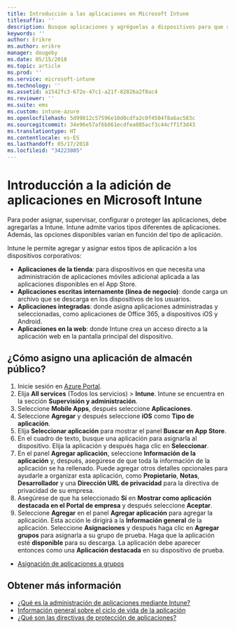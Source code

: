 ```yaml
---
title: Introducción a las aplicaciones en Microsoft Intune
titlesuffix: ''
description: Busque aplicaciones y agréguelas a dispositivos para que sus recursos puedan trabajar.
keywords: ''
author: Erikre
ms.author: erikre
manager: dougeby
ms.date: 05/15/2018
ms.topic: article
ms.prod: ''
ms.service: microsoft-intune
ms.technology: ''
ms.assetid: a1542fc3-672e-47c1-a21f-82826a2f8ac4
ms.reviewer: ''
ms.suite: ems
ms.custom: intune-azure
ms.openlocfilehash: 5d99812c57596e10d0cdfa2c0f4504f8a6ac583c
ms.sourcegitcommit: 34e96e57af6b861ecdfea085acf3c44cff1f3d43
ms.translationtype: HT
ms.contentlocale: es-ES
ms.lasthandoff: 05/17/2018
ms.locfileid: "34223805"
---
```

# <a name="get-started-with-adding-apps-in-microsoft-intune"></a>Introducción a la adición de aplicaciones en Microsoft Intune

Para poder asignar, supervisar, configurar o proteger las aplicaciones, debe agregarlas a Intune. Intune admite varios tipos diferentes de aplicaciones. Además, las opciones disponibles varían en función del tipo de aplicación.

Intune le permite agregar y asignar estos tipos de aplicación a los dispositivos corporativos:
- **Aplicaciones de la tienda**: para dispositivos en que necesita una administración de aplicaciones móviles adicional aplicada a las aplicaciones disponibles en el App Store.
- **Aplicaciones escritas internamente (línea de negocio)**: donde carga un archivo que se descarga en los dispositivos de los usuarios.
- **Aplicaciones integradas**: donde asigna aplicaciones administradas y seleccionadas, como aplicaciones de Office 365, a dispositivos iOS y Android.
- **Aplicaciones en la web**: donde Intune crea un acceso directo a la aplicación web en la pantalla principal del dispositivo.

## <a name="how-do-i-assign-a-public-store-app"></a>¿Cómo asigno una aplicación de almacén público?

1. Inicie sesión en [Azure Portal](https://portal.azure.com).
2. Elija **All services** (Todos los servicios)  > **Intune**. Intune se encuentra en la sección **Supervisión y administración**.
3. Seleccione **Mobile Apps**, después seleccione **Aplicaciones**.
4. Seleccione **Agregar** y después seleccione **iOS** como **Tipo de aplicación**.
5. Elija **Seleccionar aplicación** para mostrar el panel **Buscar en App Store**.
6. En el cuadro de texto, busque una aplicación para asignarla al dispositivo. Elija la aplicación y después haga clic en **Seleccionar**.
7. En el panel **Agregar aplicación**, seleccione **Información de la aplicación** y, después, asegúrese de que toda la información de la aplicación se ha rellenado. Puede agregar otros detalles opcionales para ayudarle a organizar esta aplicación, como **Propietario**, **Notas**, **Desarrollador** y una **Dirección URL de privacidad** para la directiva de privacidad de su empresa.
8. Asegúrese de que ha seleccionado **Sí** en **Mostrar como aplicación destacada en el Portal de empresa** y después seleccione **Aceptar**.
9. Seleccione **Agregar** en el panel **Agregar aplicación** para agregar la aplicación. Esta acción le dirigirá a la **Información general** de la aplicación. Seleccione **Asignaciones** y después haga clic en **Agregar grupos** para asignarla a su grupo de prueba. Haga que la aplicación esté **disponible** para su descarga. La aplicación debe aparecer entonces como una **Aplicación destacada** en su dispositivo de prueba.


- [Asignación de aplicaciones a grupos](apps-deploy.md)

## <a name="learn-more"></a>Obtener más información

* [¿Qué es la administración de aplicaciones mediante Intune?](app-management.md)
* [Información general sobre el ciclo de vida de la aplicación](app-lifecycle.md)
* [¿Qué son las directivas de protección de aplicaciones?](app-protection-policy.md)
